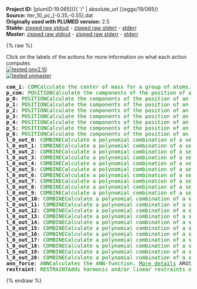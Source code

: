 **Project ID:** [plumID:19.065]({{ '/' | absolute_url }}eggs/19/065/)  
**Source:** iter_10_pc_[-0.35,-0.55].dat  
**Originally used with PLUMED version:** 2.5  
**Stable:** [zipped raw stdout](iter_10_pc_[-0.35,-0.55].dat.plumed.stdout.txt.zip) - [zipped raw stderr](iter_10_pc_[-0.35,-0.55].dat.plumed.stderr.txt.zip) - [stderr](iter_10_pc_[-0.35,-0.55].dat.plumed.stderr)  
**Master:** [zipped raw stdout](iter_10_pc_[-0.35,-0.55].dat.plumed_master.stdout.txt.zip) - [zipped raw stderr](iter_10_pc_[-0.35,-0.55].dat.plumed_master.stderr.txt.zip) - [stderr](iter_10_pc_[-0.35,-0.55].dat.plumed_master.stderr)  

{% raw %}
<div class="plumedpreheader">
<div class="headerInfo" id="value_details_data/iter_10_pc_[-0.35,-0.55].dat"> Click on the labels of the actions for more information on what each action computes </div>
<div class="containerBadge">
<div class="headerBadge"><a href="iter_10_pc_[-0.35,-0.55].dat.plumed.stderr"><img src="https://img.shields.io/badge/v2.10-passing-green.svg" alt="tested onv2.10" /></a></div>
<div class="headerBadge"><a href="iter_10_pc_[-0.35,-0.55].dat.plumed_master.stderr"><img src="https://img.shields.io/badge/master-passing-green.svg" alt="tested onmaster" /></a></div>
</div>
</div>
<pre class="plumedlisting">
<b name="data/iter_10_pc_[-0.35,-0.55].datcom_1" onclick='showPath("data/iter_10_pc_[-0.35,-0.55].dat","data/iter_10_pc_[-0.35,-0.55].datcom_1","data/iter_10_pc_[-0.35,-0.55].datcom_1","brown")'>com_1</b>: <span class="plumedtooltip" style="color:green">COM<span class="right">Calculate the center of mass for a group of atoms. <a href="https://www.plumed.org/doc-master/user-doc/html/COM" style="color:green">More details</a><i></i></span></span> <span class="plumedtooltip">ATOMS<span class="right">the list of atoms which are involved the virtual atom's definition<i></i></span></span>=2,5,7,9,15,17,19
<span style="display:none;" id="data/iter_10_pc_[-0.35,-0.55].datcom_1">The COM action with label <b>com_1</b> calculates something</span><b name="data/iter_10_pc_[-0.35,-0.55].datp_com" onclick='showPath("data/iter_10_pc_[-0.35,-0.55].dat","data/iter_10_pc_[-0.35,-0.55].datp_com","data/iter_10_pc_[-0.35,-0.55].datp_com","brown")'>p_com</b>: <span class="plumedtooltip" style="color:green">POSITION<span class="right">Calculate the components of the position of an atom or atoms. <a href="https://www.plumed.org/doc-master/user-doc/html/POSITION" style="color:green">More details</a><i></i></span></span> <span class="plumedtooltip">ATOM<span class="right">the atom number<i></i></span></span>=<b name="data/iter_10_pc_[-0.35,-0.55].datcom_1">com_1</b>
<span style="display:none;" id="data/iter_10_pc_[-0.35,-0.55].datp_com">The POSITION action with label <b>p_com</b> calculates the following quantities:<table  align="center" frame="void" width="95%" cellpadding="5%"><tr><td width="5%"><b> Quantity </b>  </td><td><b> Description </b> </td></tr><tr><td width="5%">p_com.x</td><td>the x-component of the atom position</td></tr><tr><td width="5%">p_com.y</td><td>the y-component of the atom position</td></tr><tr><td width="5%">p_com.z</td><td>the z-component of the atom position</td></tr></table></span><b name="data/iter_10_pc_[-0.35,-0.55].datp_0" onclick='showPath("data/iter_10_pc_[-0.35,-0.55].dat","data/iter_10_pc_[-0.35,-0.55].datp_0","data/iter_10_pc_[-0.35,-0.55].datp_0","brown")'>p_0</b>: <span class="plumedtooltip" style="color:green">POSITION<span class="right">Calculate the components of the position of an atom or atoms. <a href="https://www.plumed.org/doc-master/user-doc/html/POSITION" style="color:green">More details</a><i></i></span></span> <span class="plumedtooltip">ATOM<span class="right">the atom number<i></i></span></span>=2
<span style="display:none;" id="data/iter_10_pc_[-0.35,-0.55].datp_0">The POSITION action with label <b>p_0</b> calculates the following quantities:<table  align="center" frame="void" width="95%" cellpadding="5%"><tr><td width="5%"><b> Quantity </b>  </td><td><b> Description </b> </td></tr><tr><td width="5%">p_0.x</td><td>the x-component of the atom position</td></tr><tr><td width="5%">p_0.y</td><td>the y-component of the atom position</td></tr><tr><td width="5%">p_0.z</td><td>the z-component of the atom position</td></tr></table></span><b name="data/iter_10_pc_[-0.35,-0.55].datp_1" onclick='showPath("data/iter_10_pc_[-0.35,-0.55].dat","data/iter_10_pc_[-0.35,-0.55].datp_1","data/iter_10_pc_[-0.35,-0.55].datp_1","brown")'>p_1</b>: <span class="plumedtooltip" style="color:green">POSITION<span class="right">Calculate the components of the position of an atom or atoms. <a href="https://www.plumed.org/doc-master/user-doc/html/POSITION" style="color:green">More details</a><i></i></span></span> <span class="plumedtooltip">ATOM<span class="right">the atom number<i></i></span></span>=5
<span style="display:none;" id="data/iter_10_pc_[-0.35,-0.55].datp_1">The POSITION action with label <b>p_1</b> calculates the following quantities:<table  align="center" frame="void" width="95%" cellpadding="5%"><tr><td width="5%"><b> Quantity </b>  </td><td><b> Description </b> </td></tr><tr><td width="5%">p_1.x</td><td>the x-component of the atom position</td></tr><tr><td width="5%">p_1.y</td><td>the y-component of the atom position</td></tr><tr><td width="5%">p_1.z</td><td>the z-component of the atom position</td></tr></table></span><b name="data/iter_10_pc_[-0.35,-0.55].datp_2" onclick='showPath("data/iter_10_pc_[-0.35,-0.55].dat","data/iter_10_pc_[-0.35,-0.55].datp_2","data/iter_10_pc_[-0.35,-0.55].datp_2","brown")'>p_2</b>: <span class="plumedtooltip" style="color:green">POSITION<span class="right">Calculate the components of the position of an atom or atoms. <a href="https://www.plumed.org/doc-master/user-doc/html/POSITION" style="color:green">More details</a><i></i></span></span> <span class="plumedtooltip">ATOM<span class="right">the atom number<i></i></span></span>=7
<span style="display:none;" id="data/iter_10_pc_[-0.35,-0.55].datp_2">The POSITION action with label <b>p_2</b> calculates the following quantities:<table  align="center" frame="void" width="95%" cellpadding="5%"><tr><td width="5%"><b> Quantity </b>  </td><td><b> Description </b> </td></tr><tr><td width="5%">p_2.x</td><td>the x-component of the atom position</td></tr><tr><td width="5%">p_2.y</td><td>the y-component of the atom position</td></tr><tr><td width="5%">p_2.z</td><td>the z-component of the atom position</td></tr></table></span><b name="data/iter_10_pc_[-0.35,-0.55].datp_3" onclick='showPath("data/iter_10_pc_[-0.35,-0.55].dat","data/iter_10_pc_[-0.35,-0.55].datp_3","data/iter_10_pc_[-0.35,-0.55].datp_3","brown")'>p_3</b>: <span class="plumedtooltip" style="color:green">POSITION<span class="right">Calculate the components of the position of an atom or atoms. <a href="https://www.plumed.org/doc-master/user-doc/html/POSITION" style="color:green">More details</a><i></i></span></span> <span class="plumedtooltip">ATOM<span class="right">the atom number<i></i></span></span>=9
<span style="display:none;" id="data/iter_10_pc_[-0.35,-0.55].datp_3">The POSITION action with label <b>p_3</b> calculates the following quantities:<table  align="center" frame="void" width="95%" cellpadding="5%"><tr><td width="5%"><b> Quantity </b>  </td><td><b> Description </b> </td></tr><tr><td width="5%">p_3.x</td><td>the x-component of the atom position</td></tr><tr><td width="5%">p_3.y</td><td>the y-component of the atom position</td></tr><tr><td width="5%">p_3.z</td><td>the z-component of the atom position</td></tr></table></span><b name="data/iter_10_pc_[-0.35,-0.55].datp_4" onclick='showPath("data/iter_10_pc_[-0.35,-0.55].dat","data/iter_10_pc_[-0.35,-0.55].datp_4","data/iter_10_pc_[-0.35,-0.55].datp_4","brown")'>p_4</b>: <span class="plumedtooltip" style="color:green">POSITION<span class="right">Calculate the components of the position of an atom or atoms. <a href="https://www.plumed.org/doc-master/user-doc/html/POSITION" style="color:green">More details</a><i></i></span></span> <span class="plumedtooltip">ATOM<span class="right">the atom number<i></i></span></span>=15
<span style="display:none;" id="data/iter_10_pc_[-0.35,-0.55].datp_4">The POSITION action with label <b>p_4</b> calculates the following quantities:<table  align="center" frame="void" width="95%" cellpadding="5%"><tr><td width="5%"><b> Quantity </b>  </td><td><b> Description </b> </td></tr><tr><td width="5%">p_4.x</td><td>the x-component of the atom position</td></tr><tr><td width="5%">p_4.y</td><td>the y-component of the atom position</td></tr><tr><td width="5%">p_4.z</td><td>the z-component of the atom position</td></tr></table></span><b name="data/iter_10_pc_[-0.35,-0.55].datp_5" onclick='showPath("data/iter_10_pc_[-0.35,-0.55].dat","data/iter_10_pc_[-0.35,-0.55].datp_5","data/iter_10_pc_[-0.35,-0.55].datp_5","brown")'>p_5</b>: <span class="plumedtooltip" style="color:green">POSITION<span class="right">Calculate the components of the position of an atom or atoms. <a href="https://www.plumed.org/doc-master/user-doc/html/POSITION" style="color:green">More details</a><i></i></span></span> <span class="plumedtooltip">ATOM<span class="right">the atom number<i></i></span></span>=17
<span style="display:none;" id="data/iter_10_pc_[-0.35,-0.55].datp_5">The POSITION action with label <b>p_5</b> calculates the following quantities:<table  align="center" frame="void" width="95%" cellpadding="5%"><tr><td width="5%"><b> Quantity </b>  </td><td><b> Description </b> </td></tr><tr><td width="5%">p_5.x</td><td>the x-component of the atom position</td></tr><tr><td width="5%">p_5.y</td><td>the y-component of the atom position</td></tr><tr><td width="5%">p_5.z</td><td>the z-component of the atom position</td></tr></table></span><b name="data/iter_10_pc_[-0.35,-0.55].datp_6" onclick='showPath("data/iter_10_pc_[-0.35,-0.55].dat","data/iter_10_pc_[-0.35,-0.55].datp_6","data/iter_10_pc_[-0.35,-0.55].datp_6","brown")'>p_6</b>: <span class="plumedtooltip" style="color:green">POSITION<span class="right">Calculate the components of the position of an atom or atoms. <a href="https://www.plumed.org/doc-master/user-doc/html/POSITION" style="color:green">More details</a><i></i></span></span> <span class="plumedtooltip">ATOM<span class="right">the atom number<i></i></span></span>=19
<span style="display:none;" id="data/iter_10_pc_[-0.35,-0.55].datp_6">The POSITION action with label <b>p_6</b> calculates the following quantities:<table  align="center" frame="void" width="95%" cellpadding="5%"><tr><td width="5%"><b> Quantity </b>  </td><td><b> Description </b> </td></tr><tr><td width="5%">p_6.x</td><td>the x-component of the atom position</td></tr><tr><td width="5%">p_6.y</td><td>the y-component of the atom position</td></tr><tr><td width="5%">p_6.z</td><td>the z-component of the atom position</td></tr></table></span><b name="data/iter_10_pc_[-0.35,-0.55].datl_0_out_0" onclick='showPath("data/iter_10_pc_[-0.35,-0.55].dat","data/iter_10_pc_[-0.35,-0.55].datl_0_out_0","data/iter_10_pc_[-0.35,-0.55].datl_0_out_0","brown")'>l_0_out_0</b>: <span class="plumedtooltip" style="color:green">COMBINE<span class="right">Calculate a polynomial combination of a set of other variables. <a href="https://www.plumed.org/doc-master/user-doc/html/COMBINE" style="color:green">More details</a><i></i></span></span> <span class="plumedtooltip">PERIODIC<span class="right">if the output of your function is periodic then you should specify the periodicity of the function<i></i></span></span>=NO <span class="plumedtooltip">COEFFICIENTS<span class="right"> the coefficients of the arguments in your function<i></i></span></span>=2.000000,-2.000000 <span class="plumedtooltip">ARG<span class="right">the values input to this function<i></i></span></span>=<b name="data/iter_10_pc_[-0.35,-0.55].datp_0">p_0.x</b>,<b name="data/iter_10_pc_[-0.35,-0.55].datp_com">p_com.x</b>
<span style="display:none;" id="data/iter_10_pc_[-0.35,-0.55].datl_0_out_0">The COMBINE action with label <b>l_0_out_0</b> calculates the following quantities:<table  align="center" frame="void" width="95%" cellpadding="5%"><tr><td width="5%"><b> Quantity </b>  </td><td><b> Description </b> </td></tr><tr><td width="5%">l_0_out_0.value</td><td>a linear combination</td></tr></table></span><b name="data/iter_10_pc_[-0.35,-0.55].datl_0_out_1" onclick='showPath("data/iter_10_pc_[-0.35,-0.55].dat","data/iter_10_pc_[-0.35,-0.55].datl_0_out_1","data/iter_10_pc_[-0.35,-0.55].datl_0_out_1","brown")'>l_0_out_1</b>: <span class="plumedtooltip" style="color:green">COMBINE<span class="right">Calculate a polynomial combination of a set of other variables. <a href="https://www.plumed.org/doc-master/user-doc/html/COMBINE" style="color:green">More details</a><i></i></span></span> <span class="plumedtooltip">PERIODIC<span class="right">if the output of your function is periodic then you should specify the periodicity of the function<i></i></span></span>=NO <span class="plumedtooltip">COEFFICIENTS<span class="right"> the coefficients of the arguments in your function<i></i></span></span>=2.000000,-2.000000 <span class="plumedtooltip">ARG<span class="right">the values input to this function<i></i></span></span>=<b name="data/iter_10_pc_[-0.35,-0.55].datp_0">p_0.y</b>,<b name="data/iter_10_pc_[-0.35,-0.55].datp_com">p_com.y</b>
<span style="display:none;" id="data/iter_10_pc_[-0.35,-0.55].datl_0_out_1">The COMBINE action with label <b>l_0_out_1</b> calculates the following quantities:<table  align="center" frame="void" width="95%" cellpadding="5%"><tr><td width="5%"><b> Quantity </b>  </td><td><b> Description </b> </td></tr><tr><td width="5%">l_0_out_1.value</td><td>a linear combination</td></tr></table></span><b name="data/iter_10_pc_[-0.35,-0.55].datl_0_out_2" onclick='showPath("data/iter_10_pc_[-0.35,-0.55].dat","data/iter_10_pc_[-0.35,-0.55].datl_0_out_2","data/iter_10_pc_[-0.35,-0.55].datl_0_out_2","brown")'>l_0_out_2</b>: <span class="plumedtooltip" style="color:green">COMBINE<span class="right">Calculate a polynomial combination of a set of other variables. <a href="https://www.plumed.org/doc-master/user-doc/html/COMBINE" style="color:green">More details</a><i></i></span></span> <span class="plumedtooltip">PERIODIC<span class="right">if the output of your function is periodic then you should specify the periodicity of the function<i></i></span></span>=NO <span class="plumedtooltip">COEFFICIENTS<span class="right"> the coefficients of the arguments in your function<i></i></span></span>=2.000000,-2.000000 <span class="plumedtooltip">ARG<span class="right">the values input to this function<i></i></span></span>=<b name="data/iter_10_pc_[-0.35,-0.55].datp_0">p_0.z</b>,<b name="data/iter_10_pc_[-0.35,-0.55].datp_com">p_com.z</b>
<span style="display:none;" id="data/iter_10_pc_[-0.35,-0.55].datl_0_out_2">The COMBINE action with label <b>l_0_out_2</b> calculates the following quantities:<table  align="center" frame="void" width="95%" cellpadding="5%"><tr><td width="5%"><b> Quantity </b>  </td><td><b> Description </b> </td></tr><tr><td width="5%">l_0_out_2.value</td><td>a linear combination</td></tr></table></span><b name="data/iter_10_pc_[-0.35,-0.55].datl_0_out_3" onclick='showPath("data/iter_10_pc_[-0.35,-0.55].dat","data/iter_10_pc_[-0.35,-0.55].datl_0_out_3","data/iter_10_pc_[-0.35,-0.55].datl_0_out_3","brown")'>l_0_out_3</b>: <span class="plumedtooltip" style="color:green">COMBINE<span class="right">Calculate a polynomial combination of a set of other variables. <a href="https://www.plumed.org/doc-master/user-doc/html/COMBINE" style="color:green">More details</a><i></i></span></span> <span class="plumedtooltip">PERIODIC<span class="right">if the output of your function is periodic then you should specify the periodicity of the function<i></i></span></span>=NO <span class="plumedtooltip">COEFFICIENTS<span class="right"> the coefficients of the arguments in your function<i></i></span></span>=2.000000,-2.000000 <span class="plumedtooltip">ARG<span class="right">the values input to this function<i></i></span></span>=<b name="data/iter_10_pc_[-0.35,-0.55].datp_1">p_1.x</b>,<b name="data/iter_10_pc_[-0.35,-0.55].datp_com">p_com.x</b>
<span style="display:none;" id="data/iter_10_pc_[-0.35,-0.55].datl_0_out_3">The COMBINE action with label <b>l_0_out_3</b> calculates the following quantities:<table  align="center" frame="void" width="95%" cellpadding="5%"><tr><td width="5%"><b> Quantity </b>  </td><td><b> Description </b> </td></tr><tr><td width="5%">l_0_out_3.value</td><td>a linear combination</td></tr></table></span><b name="data/iter_10_pc_[-0.35,-0.55].datl_0_out_4" onclick='showPath("data/iter_10_pc_[-0.35,-0.55].dat","data/iter_10_pc_[-0.35,-0.55].datl_0_out_4","data/iter_10_pc_[-0.35,-0.55].datl_0_out_4","brown")'>l_0_out_4</b>: <span class="plumedtooltip" style="color:green">COMBINE<span class="right">Calculate a polynomial combination of a set of other variables. <a href="https://www.plumed.org/doc-master/user-doc/html/COMBINE" style="color:green">More details</a><i></i></span></span> <span class="plumedtooltip">PERIODIC<span class="right">if the output of your function is periodic then you should specify the periodicity of the function<i></i></span></span>=NO <span class="plumedtooltip">COEFFICIENTS<span class="right"> the coefficients of the arguments in your function<i></i></span></span>=2.000000,-2.000000 <span class="plumedtooltip">ARG<span class="right">the values input to this function<i></i></span></span>=<b name="data/iter_10_pc_[-0.35,-0.55].datp_1">p_1.y</b>,<b name="data/iter_10_pc_[-0.35,-0.55].datp_com">p_com.y</b>
<span style="display:none;" id="data/iter_10_pc_[-0.35,-0.55].datl_0_out_4">The COMBINE action with label <b>l_0_out_4</b> calculates the following quantities:<table  align="center" frame="void" width="95%" cellpadding="5%"><tr><td width="5%"><b> Quantity </b>  </td><td><b> Description </b> </td></tr><tr><td width="5%">l_0_out_4.value</td><td>a linear combination</td></tr></table></span><b name="data/iter_10_pc_[-0.35,-0.55].datl_0_out_5" onclick='showPath("data/iter_10_pc_[-0.35,-0.55].dat","data/iter_10_pc_[-0.35,-0.55].datl_0_out_5","data/iter_10_pc_[-0.35,-0.55].datl_0_out_5","brown")'>l_0_out_5</b>: <span class="plumedtooltip" style="color:green">COMBINE<span class="right">Calculate a polynomial combination of a set of other variables. <a href="https://www.plumed.org/doc-master/user-doc/html/COMBINE" style="color:green">More details</a><i></i></span></span> <span class="plumedtooltip">PERIODIC<span class="right">if the output of your function is periodic then you should specify the periodicity of the function<i></i></span></span>=NO <span class="plumedtooltip">COEFFICIENTS<span class="right"> the coefficients of the arguments in your function<i></i></span></span>=2.000000,-2.000000 <span class="plumedtooltip">ARG<span class="right">the values input to this function<i></i></span></span>=<b name="data/iter_10_pc_[-0.35,-0.55].datp_1">p_1.z</b>,<b name="data/iter_10_pc_[-0.35,-0.55].datp_com">p_com.z</b>
<span style="display:none;" id="data/iter_10_pc_[-0.35,-0.55].datl_0_out_5">The COMBINE action with label <b>l_0_out_5</b> calculates the following quantities:<table  align="center" frame="void" width="95%" cellpadding="5%"><tr><td width="5%"><b> Quantity </b>  </td><td><b> Description </b> </td></tr><tr><td width="5%">l_0_out_5.value</td><td>a linear combination</td></tr></table></span><b name="data/iter_10_pc_[-0.35,-0.55].datl_0_out_6" onclick='showPath("data/iter_10_pc_[-0.35,-0.55].dat","data/iter_10_pc_[-0.35,-0.55].datl_0_out_6","data/iter_10_pc_[-0.35,-0.55].datl_0_out_6","brown")'>l_0_out_6</b>: <span class="plumedtooltip" style="color:green">COMBINE<span class="right">Calculate a polynomial combination of a set of other variables. <a href="https://www.plumed.org/doc-master/user-doc/html/COMBINE" style="color:green">More details</a><i></i></span></span> <span class="plumedtooltip">PERIODIC<span class="right">if the output of your function is periodic then you should specify the periodicity of the function<i></i></span></span>=NO <span class="plumedtooltip">COEFFICIENTS<span class="right"> the coefficients of the arguments in your function<i></i></span></span>=2.000000,-2.000000 <span class="plumedtooltip">ARG<span class="right">the values input to this function<i></i></span></span>=<b name="data/iter_10_pc_[-0.35,-0.55].datp_2">p_2.x</b>,<b name="data/iter_10_pc_[-0.35,-0.55].datp_com">p_com.x</b>
<span style="display:none;" id="data/iter_10_pc_[-0.35,-0.55].datl_0_out_6">The COMBINE action with label <b>l_0_out_6</b> calculates the following quantities:<table  align="center" frame="void" width="95%" cellpadding="5%"><tr><td width="5%"><b> Quantity </b>  </td><td><b> Description </b> </td></tr><tr><td width="5%">l_0_out_6.value</td><td>a linear combination</td></tr></table></span><b name="data/iter_10_pc_[-0.35,-0.55].datl_0_out_7" onclick='showPath("data/iter_10_pc_[-0.35,-0.55].dat","data/iter_10_pc_[-0.35,-0.55].datl_0_out_7","data/iter_10_pc_[-0.35,-0.55].datl_0_out_7","brown")'>l_0_out_7</b>: <span class="plumedtooltip" style="color:green">COMBINE<span class="right">Calculate a polynomial combination of a set of other variables. <a href="https://www.plumed.org/doc-master/user-doc/html/COMBINE" style="color:green">More details</a><i></i></span></span> <span class="plumedtooltip">PERIODIC<span class="right">if the output of your function is periodic then you should specify the periodicity of the function<i></i></span></span>=NO <span class="plumedtooltip">COEFFICIENTS<span class="right"> the coefficients of the arguments in your function<i></i></span></span>=2.000000,-2.000000 <span class="plumedtooltip">ARG<span class="right">the values input to this function<i></i></span></span>=<b name="data/iter_10_pc_[-0.35,-0.55].datp_2">p_2.y</b>,<b name="data/iter_10_pc_[-0.35,-0.55].datp_com">p_com.y</b>
<span style="display:none;" id="data/iter_10_pc_[-0.35,-0.55].datl_0_out_7">The COMBINE action with label <b>l_0_out_7</b> calculates the following quantities:<table  align="center" frame="void" width="95%" cellpadding="5%"><tr><td width="5%"><b> Quantity </b>  </td><td><b> Description </b> </td></tr><tr><td width="5%">l_0_out_7.value</td><td>a linear combination</td></tr></table></span><b name="data/iter_10_pc_[-0.35,-0.55].datl_0_out_8" onclick='showPath("data/iter_10_pc_[-0.35,-0.55].dat","data/iter_10_pc_[-0.35,-0.55].datl_0_out_8","data/iter_10_pc_[-0.35,-0.55].datl_0_out_8","brown")'>l_0_out_8</b>: <span class="plumedtooltip" style="color:green">COMBINE<span class="right">Calculate a polynomial combination of a set of other variables. <a href="https://www.plumed.org/doc-master/user-doc/html/COMBINE" style="color:green">More details</a><i></i></span></span> <span class="plumedtooltip">PERIODIC<span class="right">if the output of your function is periodic then you should specify the periodicity of the function<i></i></span></span>=NO <span class="plumedtooltip">COEFFICIENTS<span class="right"> the coefficients of the arguments in your function<i></i></span></span>=2.000000,-2.000000 <span class="plumedtooltip">ARG<span class="right">the values input to this function<i></i></span></span>=<b name="data/iter_10_pc_[-0.35,-0.55].datp_2">p_2.z</b>,<b name="data/iter_10_pc_[-0.35,-0.55].datp_com">p_com.z</b>
<span style="display:none;" id="data/iter_10_pc_[-0.35,-0.55].datl_0_out_8">The COMBINE action with label <b>l_0_out_8</b> calculates the following quantities:<table  align="center" frame="void" width="95%" cellpadding="5%"><tr><td width="5%"><b> Quantity </b>  </td><td><b> Description </b> </td></tr><tr><td width="5%">l_0_out_8.value</td><td>a linear combination</td></tr></table></span><b name="data/iter_10_pc_[-0.35,-0.55].datl_0_out_9" onclick='showPath("data/iter_10_pc_[-0.35,-0.55].dat","data/iter_10_pc_[-0.35,-0.55].datl_0_out_9","data/iter_10_pc_[-0.35,-0.55].datl_0_out_9","brown")'>l_0_out_9</b>: <span class="plumedtooltip" style="color:green">COMBINE<span class="right">Calculate a polynomial combination of a set of other variables. <a href="https://www.plumed.org/doc-master/user-doc/html/COMBINE" style="color:green">More details</a><i></i></span></span> <span class="plumedtooltip">PERIODIC<span class="right">if the output of your function is periodic then you should specify the periodicity of the function<i></i></span></span>=NO <span class="plumedtooltip">COEFFICIENTS<span class="right"> the coefficients of the arguments in your function<i></i></span></span>=2.000000,-2.000000 <span class="plumedtooltip">ARG<span class="right">the values input to this function<i></i></span></span>=<b name="data/iter_10_pc_[-0.35,-0.55].datp_3">p_3.x</b>,<b name="data/iter_10_pc_[-0.35,-0.55].datp_com">p_com.x</b>
<span style="display:none;" id="data/iter_10_pc_[-0.35,-0.55].datl_0_out_9">The COMBINE action with label <b>l_0_out_9</b> calculates the following quantities:<table  align="center" frame="void" width="95%" cellpadding="5%"><tr><td width="5%"><b> Quantity </b>  </td><td><b> Description </b> </td></tr><tr><td width="5%">l_0_out_9.value</td><td>a linear combination</td></tr></table></span><b name="data/iter_10_pc_[-0.35,-0.55].datl_0_out_10" onclick='showPath("data/iter_10_pc_[-0.35,-0.55].dat","data/iter_10_pc_[-0.35,-0.55].datl_0_out_10","data/iter_10_pc_[-0.35,-0.55].datl_0_out_10","brown")'>l_0_out_10</b>: <span class="plumedtooltip" style="color:green">COMBINE<span class="right">Calculate a polynomial combination of a set of other variables. <a href="https://www.plumed.org/doc-master/user-doc/html/COMBINE" style="color:green">More details</a><i></i></span></span> <span class="plumedtooltip">PERIODIC<span class="right">if the output of your function is periodic then you should specify the periodicity of the function<i></i></span></span>=NO <span class="plumedtooltip">COEFFICIENTS<span class="right"> the coefficients of the arguments in your function<i></i></span></span>=2.000000,-2.000000 <span class="plumedtooltip">ARG<span class="right">the values input to this function<i></i></span></span>=<b name="data/iter_10_pc_[-0.35,-0.55].datp_3">p_3.y</b>,<b name="data/iter_10_pc_[-0.35,-0.55].datp_com">p_com.y</b>
<span style="display:none;" id="data/iter_10_pc_[-0.35,-0.55].datl_0_out_10">The COMBINE action with label <b>l_0_out_10</b> calculates the following quantities:<table  align="center" frame="void" width="95%" cellpadding="5%"><tr><td width="5%"><b> Quantity </b>  </td><td><b> Description </b> </td></tr><tr><td width="5%">l_0_out_10.value</td><td>a linear combination</td></tr></table></span><b name="data/iter_10_pc_[-0.35,-0.55].datl_0_out_11" onclick='showPath("data/iter_10_pc_[-0.35,-0.55].dat","data/iter_10_pc_[-0.35,-0.55].datl_0_out_11","data/iter_10_pc_[-0.35,-0.55].datl_0_out_11","brown")'>l_0_out_11</b>: <span class="plumedtooltip" style="color:green">COMBINE<span class="right">Calculate a polynomial combination of a set of other variables. <a href="https://www.plumed.org/doc-master/user-doc/html/COMBINE" style="color:green">More details</a><i></i></span></span> <span class="plumedtooltip">PERIODIC<span class="right">if the output of your function is periodic then you should specify the periodicity of the function<i></i></span></span>=NO <span class="plumedtooltip">COEFFICIENTS<span class="right"> the coefficients of the arguments in your function<i></i></span></span>=2.000000,-2.000000 <span class="plumedtooltip">ARG<span class="right">the values input to this function<i></i></span></span>=<b name="data/iter_10_pc_[-0.35,-0.55].datp_3">p_3.z</b>,<b name="data/iter_10_pc_[-0.35,-0.55].datp_com">p_com.z</b>
<span style="display:none;" id="data/iter_10_pc_[-0.35,-0.55].datl_0_out_11">The COMBINE action with label <b>l_0_out_11</b> calculates the following quantities:<table  align="center" frame="void" width="95%" cellpadding="5%"><tr><td width="5%"><b> Quantity </b>  </td><td><b> Description </b> </td></tr><tr><td width="5%">l_0_out_11.value</td><td>a linear combination</td></tr></table></span><b name="data/iter_10_pc_[-0.35,-0.55].datl_0_out_12" onclick='showPath("data/iter_10_pc_[-0.35,-0.55].dat","data/iter_10_pc_[-0.35,-0.55].datl_0_out_12","data/iter_10_pc_[-0.35,-0.55].datl_0_out_12","brown")'>l_0_out_12</b>: <span class="plumedtooltip" style="color:green">COMBINE<span class="right">Calculate a polynomial combination of a set of other variables. <a href="https://www.plumed.org/doc-master/user-doc/html/COMBINE" style="color:green">More details</a><i></i></span></span> <span class="plumedtooltip">PERIODIC<span class="right">if the output of your function is periodic then you should specify the periodicity of the function<i></i></span></span>=NO <span class="plumedtooltip">COEFFICIENTS<span class="right"> the coefficients of the arguments in your function<i></i></span></span>=2.000000,-2.000000 <span class="plumedtooltip">ARG<span class="right">the values input to this function<i></i></span></span>=<b name="data/iter_10_pc_[-0.35,-0.55].datp_4">p_4.x</b>,<b name="data/iter_10_pc_[-0.35,-0.55].datp_com">p_com.x</b>
<span style="display:none;" id="data/iter_10_pc_[-0.35,-0.55].datl_0_out_12">The COMBINE action with label <b>l_0_out_12</b> calculates the following quantities:<table  align="center" frame="void" width="95%" cellpadding="5%"><tr><td width="5%"><b> Quantity </b>  </td><td><b> Description </b> </td></tr><tr><td width="5%">l_0_out_12.value</td><td>a linear combination</td></tr></table></span><b name="data/iter_10_pc_[-0.35,-0.55].datl_0_out_13" onclick='showPath("data/iter_10_pc_[-0.35,-0.55].dat","data/iter_10_pc_[-0.35,-0.55].datl_0_out_13","data/iter_10_pc_[-0.35,-0.55].datl_0_out_13","brown")'>l_0_out_13</b>: <span class="plumedtooltip" style="color:green">COMBINE<span class="right">Calculate a polynomial combination of a set of other variables. <a href="https://www.plumed.org/doc-master/user-doc/html/COMBINE" style="color:green">More details</a><i></i></span></span> <span class="plumedtooltip">PERIODIC<span class="right">if the output of your function is periodic then you should specify the periodicity of the function<i></i></span></span>=NO <span class="plumedtooltip">COEFFICIENTS<span class="right"> the coefficients of the arguments in your function<i></i></span></span>=2.000000,-2.000000 <span class="plumedtooltip">ARG<span class="right">the values input to this function<i></i></span></span>=<b name="data/iter_10_pc_[-0.35,-0.55].datp_4">p_4.y</b>,<b name="data/iter_10_pc_[-0.35,-0.55].datp_com">p_com.y</b>
<span style="display:none;" id="data/iter_10_pc_[-0.35,-0.55].datl_0_out_13">The COMBINE action with label <b>l_0_out_13</b> calculates the following quantities:<table  align="center" frame="void" width="95%" cellpadding="5%"><tr><td width="5%"><b> Quantity </b>  </td><td><b> Description </b> </td></tr><tr><td width="5%">l_0_out_13.value</td><td>a linear combination</td></tr></table></span><b name="data/iter_10_pc_[-0.35,-0.55].datl_0_out_14" onclick='showPath("data/iter_10_pc_[-0.35,-0.55].dat","data/iter_10_pc_[-0.35,-0.55].datl_0_out_14","data/iter_10_pc_[-0.35,-0.55].datl_0_out_14","brown")'>l_0_out_14</b>: <span class="plumedtooltip" style="color:green">COMBINE<span class="right">Calculate a polynomial combination of a set of other variables. <a href="https://www.plumed.org/doc-master/user-doc/html/COMBINE" style="color:green">More details</a><i></i></span></span> <span class="plumedtooltip">PERIODIC<span class="right">if the output of your function is periodic then you should specify the periodicity of the function<i></i></span></span>=NO <span class="plumedtooltip">COEFFICIENTS<span class="right"> the coefficients of the arguments in your function<i></i></span></span>=2.000000,-2.000000 <span class="plumedtooltip">ARG<span class="right">the values input to this function<i></i></span></span>=<b name="data/iter_10_pc_[-0.35,-0.55].datp_4">p_4.z</b>,<b name="data/iter_10_pc_[-0.35,-0.55].datp_com">p_com.z</b>
<span style="display:none;" id="data/iter_10_pc_[-0.35,-0.55].datl_0_out_14">The COMBINE action with label <b>l_0_out_14</b> calculates the following quantities:<table  align="center" frame="void" width="95%" cellpadding="5%"><tr><td width="5%"><b> Quantity </b>  </td><td><b> Description </b> </td></tr><tr><td width="5%">l_0_out_14.value</td><td>a linear combination</td></tr></table></span><b name="data/iter_10_pc_[-0.35,-0.55].datl_0_out_15" onclick='showPath("data/iter_10_pc_[-0.35,-0.55].dat","data/iter_10_pc_[-0.35,-0.55].datl_0_out_15","data/iter_10_pc_[-0.35,-0.55].datl_0_out_15","brown")'>l_0_out_15</b>: <span class="plumedtooltip" style="color:green">COMBINE<span class="right">Calculate a polynomial combination of a set of other variables. <a href="https://www.plumed.org/doc-master/user-doc/html/COMBINE" style="color:green">More details</a><i></i></span></span> <span class="plumedtooltip">PERIODIC<span class="right">if the output of your function is periodic then you should specify the periodicity of the function<i></i></span></span>=NO <span class="plumedtooltip">COEFFICIENTS<span class="right"> the coefficients of the arguments in your function<i></i></span></span>=2.000000,-2.000000 <span class="plumedtooltip">ARG<span class="right">the values input to this function<i></i></span></span>=<b name="data/iter_10_pc_[-0.35,-0.55].datp_5">p_5.x</b>,<b name="data/iter_10_pc_[-0.35,-0.55].datp_com">p_com.x</b>
<span style="display:none;" id="data/iter_10_pc_[-0.35,-0.55].datl_0_out_15">The COMBINE action with label <b>l_0_out_15</b> calculates the following quantities:<table  align="center" frame="void" width="95%" cellpadding="5%"><tr><td width="5%"><b> Quantity </b>  </td><td><b> Description </b> </td></tr><tr><td width="5%">l_0_out_15.value</td><td>a linear combination</td></tr></table></span><b name="data/iter_10_pc_[-0.35,-0.55].datl_0_out_16" onclick='showPath("data/iter_10_pc_[-0.35,-0.55].dat","data/iter_10_pc_[-0.35,-0.55].datl_0_out_16","data/iter_10_pc_[-0.35,-0.55].datl_0_out_16","brown")'>l_0_out_16</b>: <span class="plumedtooltip" style="color:green">COMBINE<span class="right">Calculate a polynomial combination of a set of other variables. <a href="https://www.plumed.org/doc-master/user-doc/html/COMBINE" style="color:green">More details</a><i></i></span></span> <span class="plumedtooltip">PERIODIC<span class="right">if the output of your function is periodic then you should specify the periodicity of the function<i></i></span></span>=NO <span class="plumedtooltip">COEFFICIENTS<span class="right"> the coefficients of the arguments in your function<i></i></span></span>=2.000000,-2.000000 <span class="plumedtooltip">ARG<span class="right">the values input to this function<i></i></span></span>=<b name="data/iter_10_pc_[-0.35,-0.55].datp_5">p_5.y</b>,<b name="data/iter_10_pc_[-0.35,-0.55].datp_com">p_com.y</b>
<span style="display:none;" id="data/iter_10_pc_[-0.35,-0.55].datl_0_out_16">The COMBINE action with label <b>l_0_out_16</b> calculates the following quantities:<table  align="center" frame="void" width="95%" cellpadding="5%"><tr><td width="5%"><b> Quantity </b>  </td><td><b> Description </b> </td></tr><tr><td width="5%">l_0_out_16.value</td><td>a linear combination</td></tr></table></span><b name="data/iter_10_pc_[-0.35,-0.55].datl_0_out_17" onclick='showPath("data/iter_10_pc_[-0.35,-0.55].dat","data/iter_10_pc_[-0.35,-0.55].datl_0_out_17","data/iter_10_pc_[-0.35,-0.55].datl_0_out_17","brown")'>l_0_out_17</b>: <span class="plumedtooltip" style="color:green">COMBINE<span class="right">Calculate a polynomial combination of a set of other variables. <a href="https://www.plumed.org/doc-master/user-doc/html/COMBINE" style="color:green">More details</a><i></i></span></span> <span class="plumedtooltip">PERIODIC<span class="right">if the output of your function is periodic then you should specify the periodicity of the function<i></i></span></span>=NO <span class="plumedtooltip">COEFFICIENTS<span class="right"> the coefficients of the arguments in your function<i></i></span></span>=2.000000,-2.000000 <span class="plumedtooltip">ARG<span class="right">the values input to this function<i></i></span></span>=<b name="data/iter_10_pc_[-0.35,-0.55].datp_5">p_5.z</b>,<b name="data/iter_10_pc_[-0.35,-0.55].datp_com">p_com.z</b>
<span style="display:none;" id="data/iter_10_pc_[-0.35,-0.55].datl_0_out_17">The COMBINE action with label <b>l_0_out_17</b> calculates the following quantities:<table  align="center" frame="void" width="95%" cellpadding="5%"><tr><td width="5%"><b> Quantity </b>  </td><td><b> Description </b> </td></tr><tr><td width="5%">l_0_out_17.value</td><td>a linear combination</td></tr></table></span><b name="data/iter_10_pc_[-0.35,-0.55].datl_0_out_18" onclick='showPath("data/iter_10_pc_[-0.35,-0.55].dat","data/iter_10_pc_[-0.35,-0.55].datl_0_out_18","data/iter_10_pc_[-0.35,-0.55].datl_0_out_18","brown")'>l_0_out_18</b>: <span class="plumedtooltip" style="color:green">COMBINE<span class="right">Calculate a polynomial combination of a set of other variables. <a href="https://www.plumed.org/doc-master/user-doc/html/COMBINE" style="color:green">More details</a><i></i></span></span> <span class="plumedtooltip">PERIODIC<span class="right">if the output of your function is periodic then you should specify the periodicity of the function<i></i></span></span>=NO <span class="plumedtooltip">COEFFICIENTS<span class="right"> the coefficients of the arguments in your function<i></i></span></span>=2.000000,-2.000000 <span class="plumedtooltip">ARG<span class="right">the values input to this function<i></i></span></span>=<b name="data/iter_10_pc_[-0.35,-0.55].datp_6">p_6.x</b>,<b name="data/iter_10_pc_[-0.35,-0.55].datp_com">p_com.x</b>
<span style="display:none;" id="data/iter_10_pc_[-0.35,-0.55].datl_0_out_18">The COMBINE action with label <b>l_0_out_18</b> calculates the following quantities:<table  align="center" frame="void" width="95%" cellpadding="5%"><tr><td width="5%"><b> Quantity </b>  </td><td><b> Description </b> </td></tr><tr><td width="5%">l_0_out_18.value</td><td>a linear combination</td></tr></table></span><b name="data/iter_10_pc_[-0.35,-0.55].datl_0_out_19" onclick='showPath("data/iter_10_pc_[-0.35,-0.55].dat","data/iter_10_pc_[-0.35,-0.55].datl_0_out_19","data/iter_10_pc_[-0.35,-0.55].datl_0_out_19","brown")'>l_0_out_19</b>: <span class="plumedtooltip" style="color:green">COMBINE<span class="right">Calculate a polynomial combination of a set of other variables. <a href="https://www.plumed.org/doc-master/user-doc/html/COMBINE" style="color:green">More details</a><i></i></span></span> <span class="plumedtooltip">PERIODIC<span class="right">if the output of your function is periodic then you should specify the periodicity of the function<i></i></span></span>=NO <span class="plumedtooltip">COEFFICIENTS<span class="right"> the coefficients of the arguments in your function<i></i></span></span>=2.000000,-2.000000 <span class="plumedtooltip">ARG<span class="right">the values input to this function<i></i></span></span>=<b name="data/iter_10_pc_[-0.35,-0.55].datp_6">p_6.y</b>,<b name="data/iter_10_pc_[-0.35,-0.55].datp_com">p_com.y</b>
<span style="display:none;" id="data/iter_10_pc_[-0.35,-0.55].datl_0_out_19">The COMBINE action with label <b>l_0_out_19</b> calculates the following quantities:<table  align="center" frame="void" width="95%" cellpadding="5%"><tr><td width="5%"><b> Quantity </b>  </td><td><b> Description </b> </td></tr><tr><td width="5%">l_0_out_19.value</td><td>a linear combination</td></tr></table></span><b name="data/iter_10_pc_[-0.35,-0.55].datl_0_out_20" onclick='showPath("data/iter_10_pc_[-0.35,-0.55].dat","data/iter_10_pc_[-0.35,-0.55].datl_0_out_20","data/iter_10_pc_[-0.35,-0.55].datl_0_out_20","brown")'>l_0_out_20</b>: <span class="plumedtooltip" style="color:green">COMBINE<span class="right">Calculate a polynomial combination of a set of other variables. <a href="https://www.plumed.org/doc-master/user-doc/html/COMBINE" style="color:green">More details</a><i></i></span></span> <span class="plumedtooltip">PERIODIC<span class="right">if the output of your function is periodic then you should specify the periodicity of the function<i></i></span></span>=NO <span class="plumedtooltip">COEFFICIENTS<span class="right"> the coefficients of the arguments in your function<i></i></span></span>=2.000000,-2.000000 <span class="plumedtooltip">ARG<span class="right">the values input to this function<i></i></span></span>=<b name="data/iter_10_pc_[-0.35,-0.55].datp_6">p_6.z</b>,<b name="data/iter_10_pc_[-0.35,-0.55].datp_com">p_com.z</b>
<span style="display:none;" id="data/iter_10_pc_[-0.35,-0.55].datl_0_out_20">The COMBINE action with label <b>l_0_out_20</b> calculates the following quantities:<table  align="center" frame="void" width="95%" cellpadding="5%"><tr><td width="5%"><b> Quantity </b>  </td><td><b> Description </b> </td></tr><tr><td width="5%">l_0_out_20.value</td><td>a linear combination</td></tr></table></span><b name="data/iter_10_pc_[-0.35,-0.55].datann_force" onclick='showPath("data/iter_10_pc_[-0.35,-0.55].dat","data/iter_10_pc_[-0.35,-0.55].datann_force","data/iter_10_pc_[-0.35,-0.55].datann_force","brown")'>ann_force</b>: <span class="plumedtooltip" style="color:green">ANN<span class="right">Calculates the ANN-function. <a href="https://www.plumed.org/doc-master/user-doc/html/ANN" style="color:green">More details</a><i></i></span></span> <span class="plumedtooltip">ARG<span class="right">the labels of the values from which the function is calculated<i></i></span></span>=<b name="data/iter_10_pc_[-0.35,-0.55].datl_0_out_0">l_0_out_0</b>,<b name="data/iter_10_pc_[-0.35,-0.55].datl_0_out_1">l_0_out_1</b>,<b name="data/iter_10_pc_[-0.35,-0.55].datl_0_out_2">l_0_out_2</b>,<b name="data/iter_10_pc_[-0.35,-0.55].datl_0_out_3">l_0_out_3</b>,<b name="data/iter_10_pc_[-0.35,-0.55].datl_0_out_4">l_0_out_4</b>,<b name="data/iter_10_pc_[-0.35,-0.55].datl_0_out_5">l_0_out_5</b>,<b name="data/iter_10_pc_[-0.35,-0.55].datl_0_out_6">l_0_out_6</b>,<b name="data/iter_10_pc_[-0.35,-0.55].datl_0_out_7">l_0_out_7</b>,<b name="data/iter_10_pc_[-0.35,-0.55].datl_0_out_8">l_0_out_8</b>,<b name="data/iter_10_pc_[-0.35,-0.55].datl_0_out_9">l_0_out_9</b>,<b name="data/iter_10_pc_[-0.35,-0.55].datl_0_out_10">l_0_out_10</b>,<b name="data/iter_10_pc_[-0.35,-0.55].datl_0_out_11">l_0_out_11</b>,<b name="data/iter_10_pc_[-0.35,-0.55].datl_0_out_12">l_0_out_12</b>,<b name="data/iter_10_pc_[-0.35,-0.55].datl_0_out_13">l_0_out_13</b>,<b name="data/iter_10_pc_[-0.35,-0.55].datl_0_out_14">l_0_out_14</b>,<b name="data/iter_10_pc_[-0.35,-0.55].datl_0_out_15">l_0_out_15</b>,<b name="data/iter_10_pc_[-0.35,-0.55].datl_0_out_16">l_0_out_16</b>,<b name="data/iter_10_pc_[-0.35,-0.55].datl_0_out_17">l_0_out_17</b>,<b name="data/iter_10_pc_[-0.35,-0.55].datl_0_out_18">l_0_out_18</b>,<b name="data/iter_10_pc_[-0.35,-0.55].datl_0_out_19">l_0_out_19</b>,<b name="data/iter_10_pc_[-0.35,-0.55].datl_0_out_20">l_0_out_20</b> <span class="plumedtooltip">NUM_LAYERS<span class="right">number of layers of the neural network<i></i></span></span>=3 <span class="plumedtooltip">NUM_NODES<span class="right">numbers of nodes in each layer of the neural network<i></i></span></span>=21,40,2 <span class="plumedtooltip">ACTIVATIONS<span class="right">activation functions for the neural network<i></i></span></span>=Tanh,Tanh  <span class="plumedtooltip">WEIGHTS0<span class="right">flattened weight arrays connecting adjacent layers, WEIGHTS0 represents flattened weight array connecting layer 0 and layer 1, WEIGHTS1 represents flattened weight array connecting layer 1 and layer 2, <i></i></span></span>=0.13987583,0.26415795,0.094360493,-0.18946418,0.53385878,-0.20047298,-0.036153372,0.19182011,0.49418068,-0.70487386,0.23159948,0.014220564,-0.24646579,-0.63583744,0.086460233,0.065823473,0.11421653,-0.45453489,0.66145843,0.054777112,-0.1936903,0.44278848,-0.098487005,-0.80080974,0.019091543,0.039730046,0.019826679,-0.074036248,-0.0048938165,-0.28527814,0.021635776,-0.34953821,0.22836483,0.70774716,-0.014183694,-0.6198746,-0.65167511,-0.28773293,0.60251284,-0.019424222,-0.18058701,0.11222731,-0.35325977,0.51981115,-0.96178192,1.0646397,0.56247956,1.253358,-0.48680428,0.013624298,-0.68584597,-0.49143004,-0.13549812,0.84923697,-0.45193172,-0.65204042,-0.56669474,0.55349982,0.1125632,0.60020101,0.42356923,-0.0013237076,-0.38586017,-0.63212657,0.47466955,0.37426299,0.27545068,-0.021120112,0.15774716,-0.10468721,0.16504098,0.11849122,0.16006806,-0.51532614,0.020741805,-0.42017403,0.53029442,0.5205887,0.36222139,-0.87471646,-0.44424519,0.16828914,-0.27506283,0.017113004,0.27377704,0.55677319,0.35905582,-0.024141146,0.1256576,-0.13651708,-0.19031338,-0.17143315,0.1491276,-0.2723501,-0.33544892,0.069212146,0.42600152,-0.70871818,0.59561747,-0.30132008,0.043713994,-0.046565652,0.48450986,0.42890149,-0.16567826,0.51270628,-0.15038148,-0.95898277,-0.40031463,-0.82796246,1.3939456,0.055310331,0.24602573,-0.9488852,-0.7219668,-0.04530691,0.29218853,0.1448718,1.0627643,-1.2576782,-0.07299076,-0.27787986,0.64302361,0.81732166,0.078344174,-0.13925198,-0.48299101,-0.74583721,-0.23936404,0.6520372,0.81693065,0.07053113,-0.62748361,-0.71666348,-0.15658741,-0.094541535,0.032680225,-0.081146799,0.82810825,1.2440903,0.5127424,-0.39299959,-0.86234099,-0.133596,0.093420602,0.1211158,-0.11351255,0.72740179,0.79012215,0.68785763,-0.28791305,-1.8740214,-0.62533188,0.32390034,0.63019282,-0.24251089,-0.66821647,-0.52068716,-1.1597655,-0.21578538,1.0280677,0.11533312,-0.20542282,-0.62668079,0.18258016,-0.25411206,0.13999161,0.2225295,0.85850781,0.0097939931,0.11733259,-0.19117424,0.040327609,0.01685551,0.51249564,0.098693088,0.017623316,-0.23312317,-0.090214103,0.27110544,0.53545749,0.093826041,-0.39405486,-1.0216218,0.22849356,0.099314891,-0.18798032,-0.095601678,0.21700327,-0.43934351,-0.29520205,-0.64761984,-0.19850551,0.077464916,0.0093014808,0.046027079,-0.027840022,-0.12782791,0.14787163,0.0041889683,0.1455895,-0.8343184,-0.071231849,-0.75821561,0.60174453,0.21899156,0.93454492,0.052402791,0.078387223,0.067307569,-0.11394116,-0.26696399,1.1892419,0.96840769,0.55506474,-1.0780843,-0.094756208,-0.78564662,0.32148826,-0.26678288,0.052973002,-1.0373559,-1.0225607,-0.61851788,0.49862599,0.32999417,0.78350341,-0.27913669,-0.047990814,0.30112123,0.55420685,-0.70327663,-0.075569183,-0.39555407,-0.15647042,-0.1771864,-0.1082353,-0.39820129,0.16942716,0.38289973,0.065628588,-0.07310845,0.3179816,-0.10714433,0.31535393,-0.034692701,0.35923764,-0.1505394,-0.42372239,0.48910457,-0.21976161,-0.74791217,0.82731867,-0.41271073,-0.35555121,-1.1258107,0.27435428,0.30324322,0.88261837,-0.5981397,-0.058102433,0.019586856,0.14094299,-0.2681506,-1.3140967,0.60246772,0.077660948,0.8632049,-0.42561519,-0.050917264,-0.18758279,-0.051409408,-0.05610618,0.32596245,-0.094518013,-0.21002139,0.080423445,0.27723029,0.090376906,-0.28022197,-0.23205486,0.15255591,-0.36762074,0.19958916,0.36742198,-0.24127917,0.22655083,-0.12245553,0.16638961,-0.27627963,0.11578454,0.15133983,-0.25174874,-0.34604788,-0.79542869,-1.24891,0.038179193,0.21083461,1.1957104,0.84141821,-0.43380305,-0.14617339,-0.38682345,0.2842665,1.1199974,-0.077668078,-0.080805436,-0.65115237,-0.95752287,0.11569913,0.33764929,0.5966872,0.24397814,-0.766716,0.24468029,0.59345812,0.74314058,0.55267698,-1.3945358,-0.54612207,0.13499831,0.78413284,0.045812804,0.29738143,-0.29081076,-1.0102271,-0.23918194,1.2532966,0.14786294,-0.50196946,-0.7998423,0.088720135,0.13248356,0.018095337,0.63374984,-0.18357833,0.10482501,0.45491984,0.36227992,-0.41963944,0.53160286,-0.56902868,0.20600516,-0.15712976,0.63712412,-0.21270421,-0.057469033,-0.019666418,-0.21604159,-0.19984472,0.38477442,0.17451881,0.015548335,-0.033549692,0.27666536,0.2017584,0.016127843,0.57272869,-0.52379555,-0.53485173,-1.3775141,0.41652837,0.014511939,0.35867196,-0.44397417,0.25415885,-0.27239263,0.1496328,0.77666605,1.2206219,-0.012696067,0.61889118,-0.65178907,0.1243059,-0.23456296,0.39399621,0.53213763,-0.21858662,-0.11007427,0.018962467,0.17693789,0.3039628,-0.062333714,-0.20822538,0.24905926,0.14575426,-0.37904334,-0.1985914,0.29568252,0.33813176,0.1692425,0.26020437,-0.11568037,-0.35176462,0.0010229259,0.24110341,0.18316226,0.043574773,-0.15246171,-0.90526348,0.48548326,-0.088550381,0.68181711,-0.87827319,-1.0572108,-0.30852509,0.21321367,0.71730834,0.43645465,-0.70527881,0.33365682,-0.16244116,0.75996596,1.0421518,0.48262557,-0.36825985,-0.7487191,-0.016516389,0.7137832,-0.20329413,-0.55343336,-1.1785481,-0.082194231,-0.17654845,1.4549285,-0.97469443,0.32451412,-0.7366274,0.18918964,0.7108621,0.49063116,0.069308586,-0.048524722,-0.90032238,1.1381444,-0.40776628,0.55521727,-0.33424497,-0.71231234,-0.064436577,-0.086322397,-0.42695904,-0.56119478,-0.065771721,0.32606041,0.26114792,0.017173987,-0.071377315,-0.015569756,-0.096639566,0.061190099,0.45011753,-0.063113764,0.10273068,-0.60571921,0.26541173,0.25487086,1.0641959,-0.47055262,0.14626662,0.34713683,0.01376804,-0.47914529,-0.29655138,0.85178906,0.91092193,-0.70731014,-0.97488081,-0.62372237,0.43675259,0.21587758,0.017937407,0.0257002,-1.1022961,-0.41718137,0.88500947,0.61677194,0.7806651,-0.46608722,-0.35685518,0.38806611,0.082189009,0.41206068,-1.0820748,-0.099996753,-0.42461962,0.82959849,1.3352288,0.81911027,-0.38830933,-0.46232897,-0.82035589,1.1626059,0.17139377,-0.13998212,-0.5070641,-0.89434737,-0.43167982,0.39500728,0.50768191,0.62250429,-0.49600109,-0.13676277,0.36266813,-0.83026356,0.33864585,0.29675347,1.8292525,0.29084989,0.19160114,-0.95758748,-0.22894309,0.34209549,0.97390306,-0.82774478,-0.19265062,-1.1206849,-0.19606249,-0.45859811,0.7182098,0.19015644,0.069847293,-0.055049829,0.57478124,-0.34654543,0.64680308,-0.20894974,0.81511915,0.27918443,0.89838648,0.20248538,-0.5794459,-0.59687543,0.084736541,-0.43117052,0.30096349,-0.56948709,-0.25997227,-0.48261181,-0.56299549,0.62291825,0.35202017,0.044366252,0.63538295,-0.091509402,0.16670236,0.25956118,-0.20442148,-0.007752202,0.32516775,-0.2550289,-0.075518206,0.12785046,-0.085364886,0.31076974,-0.15416592,0.25106746,-0.0088743605,0.017350754,0.15282963,0.35492587,-0.33659121,0.090737335,0.0061554844,0.18452522,-0.12452418,0.078454271,-0.28154662,0.67035377,-0.62496603,0.1982737,0.12749478,0.21315317,-0.38453171,0.28966081,-0.042846911,0.43425301,-0.16060987,0.10549511,-0.25665498,0.81917703,-0.14279158,0.33521837,-0.62103242,0.40483385,0.31039295,-0.08333125,0.18894449,-1.1120983,-0.62054956,0.10346358,2.0455019,-0.20142092,-0.27316335,-0.979559,-0.11569982,0.2752049,0.60194659,0.75957549,0.57087862,-1.1133014,0.30036366,0.074147291,0.65176654,-0.088370159,-0.13229556,-0.40442136,-0.17075564,-0.72607452,-0.10545373,0.26933482,-0.85513484,0.89157206,-0.68190145,-0.22618999,-0.6425817,0.077234112,0.23782894,-0.38055491,-0.71784085,0.55253339,-1.0504522,0.2468781,0.40636271,0.31640133,-0.028946741,0.046872407,0.15878521,0.11479054,0.090188503,0.60215527,-0.74229211,0.53839868,0.055959634,0.93373984,-1.4830749,-0.16013542,-0.10540083,0.93832731,-0.27850959,0.91037965,-0.036309607,-0.69893551,-0.64946181,1.0244976,0.14967664,0.17158507,-0.85514569,-0.16771615,-0.52267742,-0.19036582,-0.071647488,-0.23538381,-0.37180758,0.081060611,0.19046387,-0.19574416,-0.36217618,-0.05177426,-0.38356221,-0.16835107,0.2589778,-0.12636678,0.3750771,-0.14461251,0.26840666,-0.3996602,0.4236277,0.18129304,-0.29185662,0.16652225,-0.25746667,-0.59690773,0.49105069,0.56727278,0.15385485,-0.53279829,-0.78252769,0.2726095,0.57042313,0.33961648,0.77077645,-0.11921652,-0.43213794,0.44733557,0.61226535,0.84003949,0.11559467,-0.72909075,-0.032930616,-0.20549802,-0.24068302,0.54071546,0.0078451876,-0.63361585,0.73486233,-1.315074,-0.19968294,-1.3468301,0.35579211,0.37603876,0.62474418,-0.037774198,0.93212384,-0.31500119,0.73658055,0.074995123,0.59098244,-0.39613947,-0.25039887,-0.32475641,0.2474716,-0.71198994,-0.16091511,0.099620782,-0.19487858,0.95565903,0.33156168,0.09315823,-1.054722,0.24042369,-0.21820362,0.56474054,-0.32377639,-0.098392673,0.1431668,0.084584773,0.21520694,-1.4011014,0.20251624,-0.20160048,0.59613848,0.11283679,-0.083702885,-0.036212388,-0.23935467,-0.35868037,0.27263585,-0.11624818,0.22046982,-0.22497061,0.10877141,-0.20900506,0.24344395,0.45454392,0.20347901,-0.31709167,0.4000881,0.26507846,-0.74512309,-0.42898753,-0.093863882,0.22249046,-0.18832399,0.05860978,-0.010871725,0.21666461,-0.060154956,-0.20069277,0.28841552,-0.068410255,0.3163774,0.20740429,-0.096267745,-0.26114038,0.081562139,0.078165635,-0.19534576,0.011602839,-0.22527546,0.27859488,0.29143184,-0.023508998,-0.21411861,0.086425655,-0.29031831,-0.044804662,-0.84702682,0.56345588,0.37054163,0.52720863,-1.4014198,0.70584702,0.03983783,0.5867759,-0.032352351,0.92972392,-0.024632335,0.025392806,-0.019444309,0.9866038,-0.592448,0.26621461,-0.9367128,0.051923864,-0.68164307,-0.1429286,-0.090460829,-0.18031597,-0.96835214,-0.58924717,-0.1279043,0.24167083,1.2564619,0.39807907,-0.32847112,-0.45164403,0.65905315,0.70476854,0.50346869,0.5207324,0.13026799,-1.2215848,-0.28321618,0.059198741,0.26519749,-0.57023674,-0.18681493,-0.40169844,-0.10825604,-0.52521247,0.80738467,-1.0467932,0.78826082,-0.50031537,0.18421316,-0.53861558,0.038372893,-0.31275865,-0.27247715,-0.79613382,1.004238,-0.54932731,0.22898562,-0.52784699,0.33283654,0.015931735,0.12694503,0.44710454,0.75697172 <span class="plumedtooltip">WEIGHTS1<span class="right">flattened weight arrays connecting adjacent layers, WEIGHTS0 represents flattened weight array connecting layer 0 and layer 1, WEIGHTS1 represents flattened weight array connecting layer 1 and layer 2, <i></i></span></span>=0.77344841,-0.29414463,-1.6978056,-0.13063663,0.39704907,1.8736819,0.72373867,2.0881131,0.18313161,0.355308,-1.916425,0.67006516,-0.92443782,-0.11423839,1.7971238,1.7798725,1.0098712,-1.7111522,-0.15189299,1.7747121,1.9996315,-0.24853724,-1.7898036,1.9107976,-2.1558392,1.3657448,0.0084374342,-0.13056301,1.795984,1.3411089,1.9075364,-0.31848818,-1.4542729,-1.775088,-0.58084404,-0.58970803,0.029906295,1.7895145,-1.7188559,1.7851392,-0.25304312,-1.6836355,0.3721332,-1.175071,-0.62329441,-0.39465141,1.4007956,-0.40331012,1.1107358,1.9117254,0.43985713,-0.14437149,-1.296436,0.24451791,-0.35389248,-0.37311333,0.49437895,0.30872315,-0.22298311,-0.38789687,-0.43545952,-1.645131,0.41830021,-0.3956145,0.46518299,-0.24318275,-0.41142401,-1.247003,-0.37899557,-0.29322559,-0.38944328,-0.93914151,0.34314537,0.37776199,-1.4658709,-0.74603903,-0.12951267,-0.37005571,0.37495339,-0.37983003  <span class="plumedtooltip">BIASES0<span class="right">bias array for each layer of the neural network, BIASES0 represents bias array for layer 1, BIASES1 represents bias array for layer 2, <i></i></span></span>=-0.0055254959,0.78720057,0.014547006,0.80796558,-0.13996057,-0.024399251,0.93444455,-0.030929221,-0.72495371,-0.88794476,0.046587817,-0.012610422,-0.77836734,0.21859954,-0.017470572,-0.030374831,-0.19417678,0.041147519,-0.10680339,-0.034718998,-0.02578192,0.68725622,0.035567258,-0.030912522,0.028020585,0.0083604837,0.059522483,0.78927821,-0.01162482,-0.060221627,-0.031542361,0.34519917,0.05392414,0.0096205194,-0.88806677,-0.83240187,0.068880782,-0.014645247,0.049268197,-0.033397291 <span class="plumedtooltip">BIASES1<span class="right">bias array for each layer of the neural network, BIASES0 represents bias array for layer 1, BIASES1 represents bias array for layer 2, <i></i></span></span>=0.30446702,1.768932
<span style="display:none;" id="data/iter_10_pc_[-0.35,-0.55].datann_force">The ANN action with label <b>ann_force</b> calculates the following quantities:<table  align="center" frame="void" width="95%" cellpadding="5%"><tr><td width="5%"><b> Quantity </b>  </td><td><b> Description </b> </td></tr><tr><td width="5%">ann_force.node</td><td>components of ANN outputs</td></tr></table></span><b name="data/iter_10_pc_[-0.35,-0.55].datrestraint" onclick='showPath("data/iter_10_pc_[-0.35,-0.55].dat","data/iter_10_pc_[-0.35,-0.55].datrestraint","data/iter_10_pc_[-0.35,-0.55].datrestraint","brown")'>restraint</b>: <span class="plumedtooltip" style="color:green">RESTRAINT<span class="right">Adds harmonic and/or linear restraints on one or more variables. <a href="https://www.plumed.org/doc-master/user-doc/html/RESTRAINT" style="color:green">More details</a><i></i></span></span> <span class="plumedtooltip">ARG<span class="right">the values the harmonic restraint acts upon<i></i></span></span>=<b name="data/iter_10_pc_[-0.35,-0.55].datann_force">ann_force.node-0</b>,<b name="data/iter_10_pc_[-0.35,-0.55].datann_force">ann_force.node-1</b> <span class="plumedtooltip">AT<span class="right">the position of the restraint<i></i></span></span>=-0.35,-0.55 <span class="plumedtooltip">KAPPA<span class="right"> specifies that the restraint is harmonic and what the values of the force constants on each of the variables are<i></i></span></span>=3000,3000
<span style="display:none;" id="data/iter_10_pc_[-0.35,-0.55].datrestraint">The RESTRAINT action with label <b>restraint</b> calculates the following quantities:<table  align="center" frame="void" width="95%" cellpadding="5%"><tr><td width="5%"><b> Quantity </b>  </td><td><b> Description </b> </td></tr><tr><td width="5%">restraint.bias</td><td>the instantaneous value of the bias potential</td></tr><tr><td width="5%">restraint.force2</td><td>the instantaneous value of the squared force due to this bias potential</td></tr></table></span></pre>
{% endraw %}
